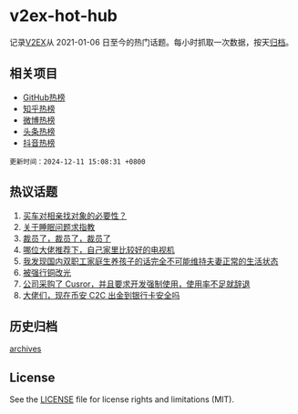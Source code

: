 # v2ex-hot-hub

 记录[V2EX](https://www.v2ex.com/)从 2021-01-06 日至今的热门话题。每小时抓取一次数据，按天[归档](archives)。
 
 ## 相关项目

- [GitHub热榜](https://github.com/it985/github-hot-hub)
- [知乎热榜](https://github.com/it985/zhihu-hot-hub)
- [微博热榜](https://github.com/it985/weibo-hot-hub)
- [头条热榜](https://github.com/it985/toutiao-hot-hub)
- [抖音热榜](https://github.com/it985/douyin-hot-hub)


 `更新时间：2024-12-11 15:08:31 +0800`

## 热议话题

1. [买车对相亲找对象的必要性？](https://www.v2ex.com/t/1096438)
1. [关于睡眠问题求指教](https://www.v2ex.com/t/1096586)
1. [裁员了，裁员了，裁员了](https://www.v2ex.com/t/1096446)
1. [哪位大佬推荐下，自己家里比较好的电视机](https://www.v2ex.com/t/1096608)
1. [我发现国内双职工家庭生养孩子的话完全不可能维持夫妻正常的生活状态](https://www.v2ex.com/t/1096664)
1. [被强行铜改光](https://www.v2ex.com/t/1096580)
1. [公司采购了 Cusror，并且要求开发强制使用，使用率不足就辞退](https://www.v2ex.com/t/1096692)
1. [大佬们，现在币安 C2C 出金到银行卡安全吗](https://www.v2ex.com/t/1096667)

## 历史归档

[archives](archives)

## License

See the [LICENSE](LICENSE) file for license rights and limitations (MIT).
